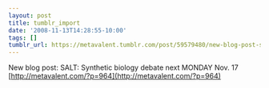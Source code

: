 ```yaml
---
layout: post
title: tumblr_import
date: '2008-11-13T14:28:55-10:00'
tags: []
tumblr_url: https://metavalent.tumblr.com/post/59579480/new-blog-post-salt-synthetic-biology-debate-next
---
```

New blog post: SALT: Synthetic biology debate next MONDAY Nov. 17 [http://metavalent.com/?p=964](http://metavalent.com/?p=964)

